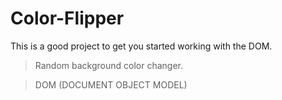 # Color-Flipper


This is a good project to get you started working with the DOM.
>Random background color changer.

>DOM (DOCUMENT OBJECT MODEL)

